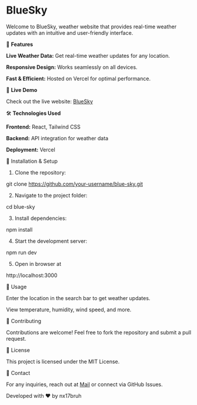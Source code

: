 <h1>BlueSky</h1>

Welcome to BlueSky, weather website that provides real-time weather updates with an intuitive and user-friendly interface.

🌟 **Features**

**Live Weather Data:** Get real-time weather updates for any location.

**Responsive Design:** Works seamlessly on all devices.

**Fast & Efficient:** Hosted on Vercel for optimal performance.

🚀 **Live Demo**

Check out the live website: [BlueSky](mailto:https://blue-sky-7j5v.vercel.app/)

🛠️ **Technologies Used**

**Frontend:** React, Tailwind CSS

**Backend:** API integration for weather data

**Deployment:** Vercel

📂 Installation & Setup

1. Clone the repository:

git clone https://github.com/your-username/blue-sky.git

2. Navigate to the project folder:

cd blue-sky

3. Install dependencies:

npm install

4. Start the development server:

npm run dev

5. Open in browser at

http://localhost:3000

📝 Usage

Enter the location in the search bar to get weather updates.

View temperature, humidity, wind speed, and more.

🤝 Contributing

Contributions are welcome! Feel free to fork the repository and submit a pull request.

📜 License

This project is licensed under the MIT License.

📧 Contact

For any inquiries, reach out at  [Mail](mailto:nx17bruh@gmail.com) or connect via GitHub Issues.

Developed with ❤️ by nx17bruh

